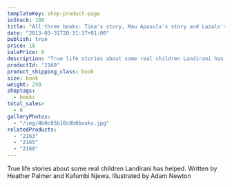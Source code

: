 ```yaml
---
templateKey: shop-product-page
inStock: 100
title: "All three books: Tina's story, Mau Apasula's story and Lazalo's story."
date: "2013-03-31T20:31:37+01:00"
publish: true
price: 18
salePrice: 0
description: "True life stories about some real children Landirani has helped. Written by Heather Palmer and Kafumbi Njewa. Illustrated by Adam Newton"
productId: "2160"
product_shipping_class: book
size: book
weight: 250
shoptags:
  - books
total_sales:
  - 0
galleryPhotos:
  - "/img/4b0c05b10c0b0books.jpg"
relatedProducts:
  - "2163"
  - "2165"
  - "2168"
---
```


True life stories about some real children Landirani has helped. Written by Heather Palmer and Kafumbi Njewa. Illustrated by Adam Newton
